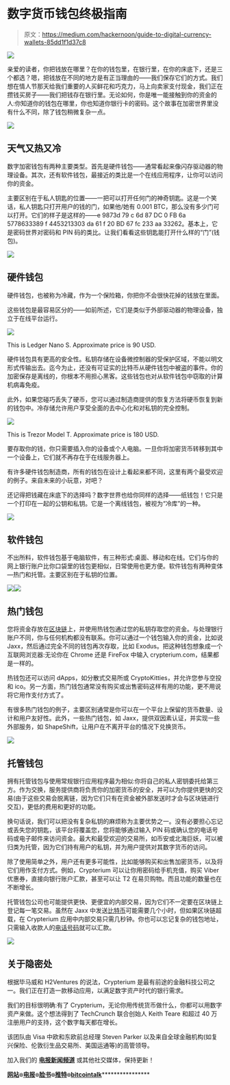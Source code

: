 # 数字货币钱包终极指南

> 原文：<https://medium.com/hackernoon/guide-to-digital-currency-wallets-85dd1f1d37c8>

![](img/67fef2cf76e324feb7fe470d0bafbccb.png)

亲爱的读者，你把钱放在哪里？在你的钱包里，在银行里，在你的床底下，还是三个都选？嗯，把钱放在不同的地方是有正当理由的——我们保存它们的方式。我们想在情人节那天给我们重要的人买鲜花和巧克力，马上向卖家支付现金，我们正在攒钱买房子——我们把钱存在银行里。无论如何，你是唯一能接触到你的资金的人:你知道你的钱包在哪里，你也知道你银行卡的密码。这个故事在加密世界里没有什么不同，除了钱包稍微复杂一点。

[![](img/289e6090766d26b72599947dce6547bd.png)](http://crypterium.com)

## 天气又热又冷

数字加密钱包有两种主要类型。首先是硬件钱包——通常看起来像闪存驱动器的物理设备。其次，还有软件钱包，最接近的类比是一个在线应用程序，让你可以访问你的资金。

主要区别在于私人钥匙的位置——一把可以打开任何门的神奇钥匙。这是一个笑话，私人钥匙只打开用户的钱的门，如果他/她有 0.001 BTC，那么没有多少门可以打开。它们的样子是这样的——e 9873d 79 c 6d 87 DC 0 FB 6a 5778633389 f 4453213303 da 61 f 20 BD 67 fc 233 aa 33262。基本上，它是密码世界对密码和 PIN 码的类比。让我们看看这些钥匙能打开什么样的“门”(钱包)。

[![](img/13b0476fb22b3074b4fe164dae48747d.png)](http://crypterium.com)

## 硬件钱包

硬件钱包，也被称为冷藏，作为一个保险箱，你把你不会很快花掉的钱放在里面。

这些钱包是最容易区分的——如前所述，它们是类似于外部驱动器的物理设备，独立于在线平台运行。

![](img/7498538f9338fc264b7fc747a1d64382.png)

This is Ledger Nano S. Approximate price is 90 USD.

硬件钱包具有更高的安全性。私钥存储在设备微控制器的受保护区域，不能以明文形式传输出去。迄今为止，还没有可证实的比特币从硬件钱包中被盗的事件。你的加密保存是离线的，你根本不用担心黑客。这些钱包也对从软件钱包中窃取的计算机病毒免疫。

此外，如果您碰巧丢失了硬币，您可以通过制造商提供的恢复方法将硬币恢复到新的钱包中。冷存储允许用户享受全面的去中心化和对私钥的完全控制。

![](img/9ad6b9d2c5a8a964b594584e4088a78f.png)

This is Trezor Model T. Approximate price is 180 USD.

要存取你的钱，你只需要插入你的设备或个人电脑。一旦你将加密货币转移到其中一个设备上，它们就不再存在于在线服务器上。

有许多硬件钱包制造商，所有的钱包在设计上看起来都不同，这里有两个最受欢迎的例子。来自未来的小玩意，对吧？

还记得把钱藏在床底下的选择吗？数字世界也给你同样的选择——纸钱包！它只是一个打印在一起的公钥和私钥。它是一个离线钱包，被视为“冷库”的一种。

[![](img/13b0476fb22b3074b4fe164dae48747d.png)](http://crypterium.com)

## 软件钱包

不出所料，软件钱包基于电脑软件，有三种形式:桌面、移动和在线。它们与你的网上银行账户比你口袋里的钱包更相似，日常使用也更方便。软件钱包有两种变体—热门和托管。主要区别在于私钥的位置。

[![](img/2983d151c103b982fa5b0b5a932c2f8e.png)](http://crypterium.com)[![](img/13b0476fb22b3074b4fe164dae48747d.png)](http://crypterium.com)

## 热门钱包

您将资金存放在[区块链](https://hackernoon.com/tagged/blockchain)上，并使用热钱包通过您的私钥存取您的资金。与处理银行账户不同，你与任何机构都没有联系。你可以通过一个钱包输入你的资金，比如说 Jaxx，然后通过完全不同的钱包再次存取，比如 Exodus。把这种钱包想象成一个互联网浏览器:无论你在 Chrome 还是 FireFox 中输入 crypterium.com，结果都是一样的。

热钱包还可以访问 dApps，如分散式交易所或 CryptoKitties，并允许您参与空投和 ico。另一方面，热门钱包通常没有购买或出售密码这样有用的功能，更不用说将它用作支付方式了。

有很多热门钱包的例子，主要区别通常是你可以在一个平台上保留的货币数量、设计和用户友好性。此外，一些热门钱包，如 Jaxx，提供双因素认证，并实现一些外部服务，如 ShapeShift，让用户在不离开平台的情况下兑换货币。

[![](img/13b0476fb22b3074b4fe164dae48747d.png)](http://crypterium.com)

## 托管钱包

拥有托管钱包与使用常规银行应用程序最为相似:你将自己的私人密钥委托给第三方。作为交换，服务提供商将负责你的加密货币的安全，并可以为你提供更快的交易(由于这些交易会脱离链，因为它们只有在资金被外部发送时才会与区块链进行交互)，更低的费用和更好的功能。

换句话说，我们可以把没有复杂私钥的麻烦称为主要优势之一。没有必要担心忘记或丢失您的钥匙，该平台将覆盖您，您将能够通过输入 PIN 码或确认您的电话号码或电子邮件来访问资金。最大和最受欢迎的交易所，如币安或北海巨妖，可以被归类为托管，因为它们持有用户的私钥，并为用户提供对其数字货币的访问。

除了使用简单之外，用户还有更多可能性，比如能够购买和出售加密货币，以及将它们用作支付方式。例如，Crypterium 可以让你用密码给手机充值，购买 Viber 优惠券，直接向银行账户汇款，甚至可以让 T2 在易贝购物。而且功能的数量也在不断增长。

托管钱包公司也可能提供更快、更便宜的内部交易，因为它们不一定要在区块链上登记每一笔交易。虽然在 Jaxx 中发送[比特币](https://hackernoon.com/tagged/bitcoin)可能需要几个小时，但如果区块链超载，在 Crypterium 应用中内部交易只需几秒钟。你也可以忘记复杂的钱包地址，只需输入收款人的[电话号码](https://crypterium.com/products/wallet)就可以汇款。

[![](img/289e6090766d26b72599947dce6547bd.png)](http://crypterium.com)

## 关于隐密处

根据毕马威和 H2Ventures 的说法，Crypterium 是最有前途的金融科技公司之一。我们正在打造一款移动应用，以满足数字资产时代的银行需求。

我们的目标很明确:有了 Crypterium，无论你用传统货币做什么，你都可以用数字资产来做。这个想法得到了 TechCrunch 联合创始人 Keith Teare 和超过 40 万注册用户的支持，这个数字每天都在增长。

该团队由 Visa 中欧和东欧前总经理 Steven Parker 以及来自全球金融机构(如复兴保险、伦敦衍生品交易所、美国运通等)的高管领导。

加入我们的 [**电报新闻频道**](https://t.me/crypterium_en) 或其他社交媒体，保持更新！

[**网站**](http://crypterium.com)**๏**[**电报**](https://t.me/crypterium)**๏**[**脸书**](https://www.facebook.com/pg/crypterium.org)**๏**[**推特**](https://twitter.com/crypterium)**๏**[**bitcointalk**](https://bitcointalk.org/index.php?topic=2214098.0)****************